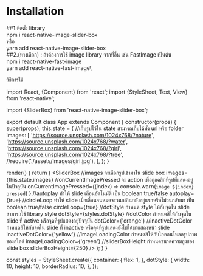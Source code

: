 # Installation
##1.ติดตั้ง library \
  npm i react-native-image-slider-box\
  หรือ\
  yarn add react-native-image-slider-box\
##2.(ทางเลือก) : ถ้าต้องการใช้ image library จากที่อื่น เช่น FastImage เป็นต้น\
npm i react-native-fast-image\
yarn add react-native-fast-image\

วิธีการใช้

import React, {Component} from 'react';
import {StyleSheet, Text, View} from 'react-native';

import {SliderBox} from 'react-native-image-slider-box';

export default class App extends Component {
  constructor(props) {
    super(props);
    this.state = {
      //เก็บรูปไว้ใน state สามารถเก็บได้ทั้ง url หรือ folder
      images: [
        'https://source.unsplash.com/1024x768/?nature',
        'https://source.unsplash.com/1024x768/?water',
        'https://source.unsplash.com/1024x768/?girl',
        'https://source.unsplash.com/1024x768/?tree',
        //require('./assets/images/girl.jpg'),
      ],
    };
  }

  render() {
    return (
      <View style={styles.container}>
        <SliderBox
          //images จะเลือกรูปเข้ามาใน slide box
          images={this.state.images}
          //onCurrentImagePressed จะ action เมื่อถูกคลิกที่รูปที่แสดงอยู่ในปัจจุบัน
          onCurrentImagePressed={(index) =>
            console.warn(`image ${index} pressed`)
          }
          //autoplay ทำให้ slide เลื่อนอัตโนมัติ เป็น boolean true/false
          autoplay={true}
          //circleLoop ทำให้ slide เมื่อเลื่อนจนหมดจะวนกลับมายังอยู่แรกหรือไม่วนกลับมา เป็น boolean true/false
          circleLoop={true}
          //dotStyle กำหนด style ให้กับจุดใน slide  สามารถใช้ library style
          dotStyle={styles.dotStyle}
          //dotColor กำหนดสีให้กับจุดใน slide ที่ active หรือจุดที่รูปแสดงอยู่ปัจจุบัน
          dotColor={'orange'}
          //inactiveDotColor กำหนดสีให้กับจุดใน slide ที่ inactive หรือจุดที่รูปแสดงยังไม่ได้มาแสดงหน้า slide
          inactiveDotColor={'yellow'}
          //imageLoadingColor กำหนดสีให้กับไอคอนโหลดรูปภาพของสไลด์
          imageLoadingColor={'green'}
          //sliderBoxHeight กำหนดขนาดความสูงของ slide box
          sliderBoxHeight={250}
        />
      </View>
    );
  }
}

const styles = StyleSheet.create({
  container: {
    flex: 1,
  },
  dotStyle: {
    width: 10,
    height: 10,
    borderRadius: 10,
  },
});



